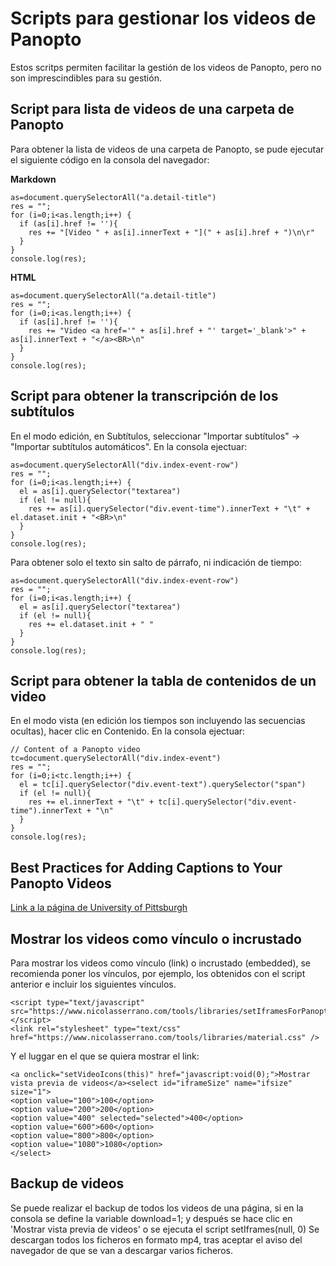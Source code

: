# Scripts para gestionar los videos de Panopto

Estos scritps permiten facilitar la gestión de los videos de Panopto, pero no son imprescindibles para su gestión.

## Script para lista de videos de una carpeta de Panopto
Para obtener la lista de videos de una carpeta de Panopto, se pude ejecutar el siguiente código en la consola del navegador:

**Markdown**
```
as=document.querySelectorAll("a.detail-title")
res = "";
for (i=0;i<as.length;i++) {
  if (as[i].href != ''){
    res += "[Video " + as[i].innerText + "](" + as[i].href + ")\n\r"
  }
}
console.log(res);
```

**HTML**
```
as=document.querySelectorAll("a.detail-title")
res = "";
for (i=0;i<as.length;i++) {
  if (as[i].href != ''){
    res += "Video <a href='" + as[i].href + "' target='_blank'>" + as[i].innerText + "</a><BR>\n"
  }
}
console.log(res);
```

## Script para obtener la transcripción de los subtítulos
En el modo edición, en Subtítulos, seleccionar "Importar subtítulos" -> "Importar subtítulos automáticos".
En la consola ejectuar:

```
as=document.querySelectorAll("div.index-event-row")
res = "";
for (i=0;i<as.length;i++) {
  el = as[i].querySelector("textarea")
  if (el != null){
    res += as[i].querySelector("div.event-time").innerText + "\t" + el.dataset.init + "<BR>\n"
  }
}
console.log(res);
```

Para obtener solo el texto sin salto de párrafo, ni indicación de tiempo:

```
as=document.querySelectorAll("div.index-event-row")
res = "";
for (i=0;i<as.length;i++) {
  el = as[i].querySelector("textarea")
  if (el != null){
    res += el.dataset.init + " "
  }
}
console.log(res);
```
## Script para obtener la tabla de contenidos de un video
En el modo vista (en edición los tiempos son incluyendo las secuencias ocultas), hacer clic en Contenido.
En la consola ejectuar:

```
// Content of a Panopto video
tc=document.querySelectorAll("div.index-event")
res = "";
for (i=0;i<tc.length;i++) {
  el = tc[i].querySelector("div.event-text").querySelector("span")
  if (el != null){
    res += el.innerText + "\t" + tc[i].querySelector("div.event-time").innerText + "\n"
  }
}
console.log(res);
```

## Best Practices for Adding Captions to Your Panopto Videos
[Link a la página de University of Pittsburgh](https://www.etskb-fac.cidde.pitt.edu/panopto/best-practices-for-adding-captions-to-your-panopto-videos/)

## Mostrar los videos como vínculo o incrustado
Para mostrar los videos como vínculo (link) o incrustado (embedded), se recomienda poner los vínculos, por ejemplo,
los obtenidos con el script anterior e incluir los siguientes vínculos.

```
<script type="text/javascript" src="https://www.nicolasserrano.com/tools/libraries/setIframesForPanopto.js"></script>
<link rel="stylesheet" type="text/css" href="https://www.nicolasserrano.com/tools/libraries/material.css" />
```

Y el luggar en el que se quiera mostrar el link:
```
<a onclick="setVideoIcons(this)" href="javascript:void(0);">Mostrar vista previa de videos</a><select id="iframeSize" name="ifsize" size="1">
<option value="100">100</option>
<option value="200">200</option>
<option value="400" selected="selected">400</option>
<option value="600">600</option>
<option value="800">800</option>
<option value="1080">1080</option>
</select>
```

## Backup de videos
Se puede realizar el backup de todos los videos de una página, si en la consola 
se define la variable download=1; y después se hace clic en 'Mostrar vista previa de videos' o se ejecuta el script setIframes(null, 0)
Se descargan todos los ficheros en formato mp4, tras aceptar el aviso del navegador de que se van a descargar varios ficheros.
